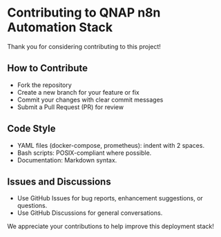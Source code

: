 # Contributing to QNAP n8n Automation Stack

Thank you for considering contributing to this project!

## How to Contribute

- Fork the repository
- Create a new branch for your feature or fix
- Commit your changes with clear commit messages
- Submit a Pull Request (PR) for review

## Code Style

- YAML files (docker-compose, prometheus): indent with 2 spaces.
- Bash scripts: POSIX-compliant where possible.
- Documentation: Markdown syntax.

## Issues and Discussions

- Use GitHub Issues for bug reports, enhancement suggestions, or questions.
- Use GitHub Discussions for general conversations.

We appreciate your contributions to help improve this deployment stack!